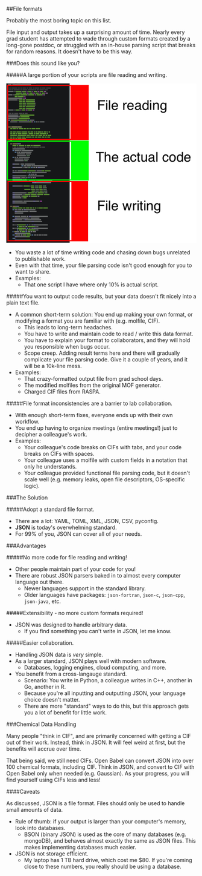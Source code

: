 ##File formats

Probably the most boring topic on this list.

File input and output takes up a surprising amount of time. Nearly every grad student has attempted to wade through custom formats created by a long-gone postdoc, or struggled with an in-house parsing script that breaks for random reasons. It doesn't have to be this way.

###Does this sound like you?

#####A large portion of your scripts are file reading and writing.

![](img/code_structure.png)

 * You waste a lot of time writing code and chasing down bugs unrelated to publishable work.
 * Even with that time, your file parsing code isn't good enough for you to want to share.
 * Examples:
   - That one script I have where only 10% is actual script.

#####You want to output code results, but your data doesn't fit nicely into a plain text file.

 * A common short-term solution: You end up making your own format, or modifying a format you are familiar with (e.g. molfile, CIF).
   - This leads to long-term headaches.
   - You have to write and maintain code to read / write this data format.
   - You have to explain your format to collaborators, and they will hold you responsible when bugs occur.
   - Scope creep. Adding result terms here and there will gradually complicate your file parsing code. Give it a couple of years, and it will be a 10k-line mess.
 * Examples:
   - That crazy-formatted output file from grad school days.
   - The modified molfiles from the original MOF generator.
   - Charged CIF files from RASPA.

#####File format inconsistencies are a barrier to lab collaboration.

 * With enough short-term fixes, everyone ends up with their own workflow.
 * You end up having to organize meetings (entire meetings!) just to decipher a colleague's work.
 * Examples:
   - Your colleague's code breaks on CIFs with tabs, and your code breaks on CIFs with spaces.
   - Your colleague uses a molfile with custom fields in a notation that only he understands.
   - Your colleague provided functional file parsing code, but it doesn't scale well (e.g. memory leaks, open file descriptors, OS-specific logic).

###The Solution

#####Adopt a standard file format.

 * There are a lot: YAML, TOML, XML, JSON, CSV, pyconfig.
 * **JSON** is today's overwhelming standard.
 * For 99% of you, JSON can cover all of your needs.

###Advantages

#####No more code for file reading and writing!

 * Other people maintain part of your code for you!
 * There are robust JSON parsers baked in to almost every computer language out there.
   * Newer languages support in the standard library.
   * Older languages have packages: `json-fortran`, `json-c`, `json-cpp`, `json-java`, etc.

#####Extensibility - no more custom formats required!

 * JSON was designed to handle arbitrary data.
   * If you find something you can't write in JSON, let me know.

#####Easier collaboration.

 * Handling JSON data is *very* simple.
 * As a larger standard, JSON plays well with modern software.
   * Databases, logging engines, cloud computing, and more.
 * You benefit from a cross-langauge standard.
   * Scenario: You write in Python, a colleague writes in C++, another in Go, another in R.
   * Because you're all inputting and outputting JSON, your language choice doesn't matter.
   * There are more "standard" ways to do this, but this approach gets you a lot of benefit for little work.

###Chemical Data Handling

Many people "think in CIF", and are primarily concerned with getting a CIF out of their work. Instead, think in JSON. It will feel weird at first, but the benefits will accrue over time.

That being said, we still need CIFs. Open Babel can convert JSON into over 100 chemical formats, including CIF. Think in JSON, and convert to CIF with Open Babel only when needed (e.g. Gaussian). As your progress, you will find yourself using CIFs less and less!

####Caveats

As discussed, JSON is a file format. Files should only be used to handle small amounts of data.

 * Rule of thumb: if your output is larger than your computer's memory, look into databases.
   * BSON (binary JSON) is used as the core of many databases (e.g. mongoDB), and behaves almost exactly the same as JSON files. This makes implementing databases much easier.
 * JSON is not storage efficient.
   * My laptop has 1 TB hard drive, which cost me $80. If you're coming close to
     these numbers, you really should be using a database.
